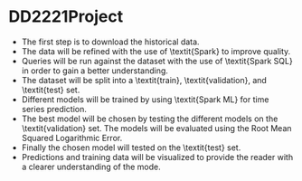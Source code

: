# DD2221Project
- The first step is to download the historical data.
 - The data will be refined with the use of \textit{Spark} to improve quality.
 - Queries will be run against the dataset with the use of \textit{Spark SQL} in order to gain a better understanding.
 - The dataset will be split  into a \textit{train}, \textit{validation}, and \textit{test} set.
 - Different  models will be trained by using \textit{Spark ML} for time series prediction.
 - The best model will be chosen by testing the different models on the  \textit{validation} set. The models will be evaluated using the Root Mean Squared Logarithmic Error.
 - Finally the chosen model will tested on the  \textit{test} set.
 - Predictions and training data will be visualized to provide the reader with a clearer understanding of the mode.